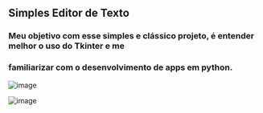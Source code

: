 ## Simples Editor de Texto 

### Meu objetivo com esse simples e clássico projeto, é entender melhor o uso do Tkinter e me  
### familiarizar com o desenvolvimento de apps em python. 

![image](https://user-images.githubusercontent.com/103601170/177023967-abc66810-65c5-402d-88e0-f5eada1cd805.png)

![image](https://user-images.githubusercontent.com/103601170/177023996-4bcf138c-e697-4ac5-810e-036b4206ebff.png)
